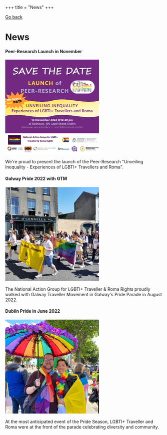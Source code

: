 +++
title = "News"
+++

[Go back](/home)

# News

#### Peer-Research Launch in November
<img src="research-launch-ad.jpg" width=300/>

We're proud to present the launch of the Peer-Research "Unveiling Inequality - Experiences of LGBTI+ Travellers and Roma". 

#### Galway Pride 2022 with GTM
<img src="galway-pride.jpg" width=300/>

The National Action Group for LGBTI+ Traveller & Roma Rights proudly walked with Galway Traveller Movement in Galway's Pride Parade in August 2022. 

#### Dublin Pride in June 2022
<img src="dublin-pride.jpg" width=300/>

At the most anticipated event of the Pride Season, LGBTI+ Traveller and Roma were at the front of the parade celebrating diversity and community. 
